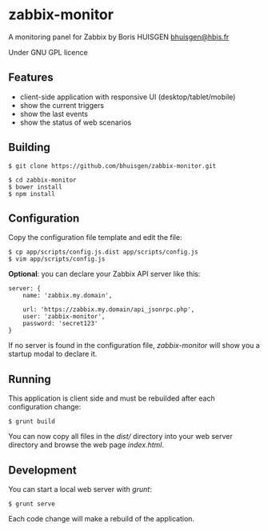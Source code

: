 # zabbix-monitor

A monitoring panel for Zabbix by Boris HUISGEN <bhuisgen@hbis.fr>

Under GNU GPL licence

## Features

* client-side application with responsive UI (desktop/tablet/mobile)
* show the current triggers
* show the last events
* show the status of web scenarios

## Building

    $ git clone https://github.com/bhuisgen/zabbix-monitor.git

    $ cd zabbix-monitor
    $ bower install
    $ npm install

## Configuration

Copy the configuration file template and edit the file:

    $ cp app/scripts/config.js.dist app/scripts/config.js
    $ vim app/scripts/config.js

**Optional**: you can declare your Zabbix API server like this:

    server: {
        name: 'zabbix.my.domain',

        url: 'https://zabbix.my.domain/api_jsonrpc.php',
        user: 'zabbix-monitor',
        password: 'secret123'
    }

If no server is found in the configuration file, *zabbix-monitor* will show you a startup modal to declare it.

## Running

This application is client side and must be rebuilded after each configuration change:

    $ grunt build

You can now copy all files in the *dist/* directory into your web server directory and browse the web page *index.html*.

## Development

You can start a local web server with *grunt*:

    $ grunt serve

Each code change will make a rebuild of the application.

